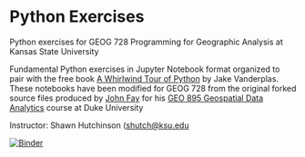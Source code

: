 # Python Exercises
Python exercises for GEOG 728 Programming for Geographic Analysis at Kansas State University

Fundamental Python exercises in Jupyter Notebook format organized to pair with the free book [A Whirlwind Tour of Python](https://jakevdp.github.io/WhirlwindTourOfPython/) by Jake Vanderplas.  These notebooks have been modified for GEOG 728 from the original forked source files produced by [John Fay](mailto:john.fay@duke.edu) for his [GEO 895 Geospatial Data Analytics](https://env859.github.io/) course at Duke University

Instructor: Shawn Hutchinson (shutch@ksu.edu

[![Binder](https://mybinder.org/badge_logo.svg)](https://mybinder.org/v2/gh/KSU-GEOG-728/PythonExercises/HEAD)
